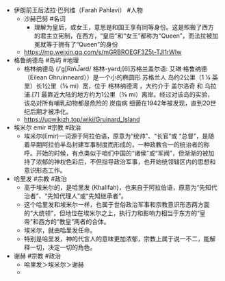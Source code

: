 - 伊朗前王后法拉·巴列维（Farah Pahlavi） #人物
	- 沙赫巴努 #名词
		- 理解为皇后，或女王，意思是和国王享有同等身份。这是照搬了西方的君主立宪制，在西方，“皇后”和“女王”都称为“Queen”，而法拉被加冕就等于拥有了“Queen”的身份
	- https://mp.weixin.qq.com/s/mGRBROEGF3Z5t-TJl1rWIw
- 格鲁纳德岛 #岛屿 #地理
	- 格林纳德岛 (/ˈɡ[RɪñĴərd/ 格林-yərd;[6]苏格兰盖尔语: 艾琳·格鲁纳德（Eilean Ghruinneard））是一个小的椭圆形 苏格兰人 岛约2公里（1 1⁄4 英里）长1公里（5⁄8 mi）宽，位于 格林纳德湾 ，大约介于 盖尔洛奇 和 乌拉浦.[7] 最靠近大陆的地方约为1公里（5⁄8 mi）离岸。经过对该岛的实验，该岛对所有哺乳动物都是危险的 炭疽病 细菌在1942年被发现，直到20世纪后期才被净化。
	- https://upwikizh.top/wiki/Gruinard_Island
- 埃米尔 emir #宗教 #政治
	- 埃米尔(Emir)一词源于阿拉伯语，原意为“统帅”、“长官”或 “总督”，是随着早期阿拉伯半岛封建军事制度而形成的，一种政教合一的统治者的称呼。开始的时候，有点类似于咱们中国的“诸侯”或“军阀”，但渐渐的被加持了浓郁的神权色彩后，不但指导政治军事，也开始统领辖区内的思想和意识形态工作。
- 哈里发 #宗教 #政治
	- 高于埃米尔的，是哈里发 (Khalifah)，也来自于阿拉伯语，原意为“先知代治者”、“先知代理人”或“先知继承者”。
	- 这个哈里发和埃米尔一样，也属于世俗政治军事和宗教意识形态两方面的“大统领”，但地位在埃米尔之上，执行力和影响力相当于东方的“皇帝”和西方的“教皇”两者的合体。
	- 埃米尔，就由哈里发任命。
	- 特别是哈里发，神的代言人的意味更加浓郁，宗教上属于说一不二，能解释一切，决定一切的角色。
- 谢赫 #宗教 #政治
	- 哈里发＞埃米尔＞谢赫
	-